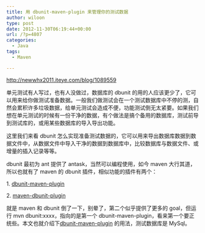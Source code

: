 ```yaml
---
title: 用 dbunit-maven-plugin 来管理你的测试数据
author: wiloon
type: post
date: 2012-11-30T06:19:44+00:00
url: /?p=4807
categories:
  - Java
tags:
  - Maven

---
```

http://newwhx2011.iteye.com/blog/1089559

单元测试有人写过，也有人没做过，数据库的 dbunit 的用的人应该更少了，它可以用来给你做测试准备数据。一般我们做测试会在一个测试数据库中不停的测，自然会累积许多垃圾数据，给单元测试会造成不便，功能测试倒无太紧要。如果我们想在单元测试的时候有一份干净的数据，有个做法是搞个备用的数据库，测试前导到测试库的，或用某些数据库的导入导出功能。

这里我们来看 dbunit 怎么实现准备测试数据的，它可以用来导出数据库数据到数据文件中，从数据文件中导入干净的数据到数据库中，比较数据库与数据文件、或增量的插入记录等等。

dbunit 最初为 ant 提供了 antask，当然可以编程使用，如今 maven 大行其道，所以也就有了 maven 的 dbunit 插件，相似功能的插件有两个：

1. <a href="http://mojo.codehaus.org/dbunit-maven-plugin" target="_blank">dbunit-maven-plugin</a>
  
2. <a href="http://maven-plugins.sourceforge.net/" target="_blank">maven-dbunit-plugin</a>

就是 maven 和 dbunit 倒了一下，别晕了，第二个似乎提供了更多的 goal，但运行 mvn dbunit:xxxx，指向的是第一个 dbunit-maven-plugin，看来第一个要正统些。本文也就介绍下<a href="http://mojo.codehaus.org/dbunit-maven-plugin" target="_blank">dbunit-maven-plugin</a> 的用法，测试数据库是 MySql。